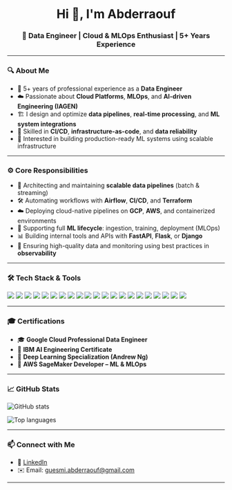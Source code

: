 <h1 align="center">Hi 👋, I'm Abderraouf </h1>
<h3 align="center">🚀 Data Engineer | Cloud & MLOps Enthusiast | 5+ Years Experience</h3>

---

### 🔍 About Me

- 💼 5+ years of professional experience as a **Data Engineer**
- ☁️ Passionate about **Cloud Platforms**, **MLOps**, and **AI-driven Engineering (IAGEN)**
- 🏗️ I design and optimize **data pipelines**, **real-time processing**, and **ML system integrations**
- 🔁 Skilled in **CI/CD**, **infrastructure-as-code**, and **data reliability**
- 🤖 Interested in building production-ready ML systems using scalable infrastructure

---

### ⚙️ Core Responsibilities

- 🧱 Architecting and maintaining **scalable data pipelines** (batch & streaming)
- 🛠️ Automating workflows with **Airflow**, **CI/CD**, and **Terraform**
- ☁️ Deploying cloud-native pipelines on **GCP**, **AWS**, and containerized environments
- 🔁 Supporting full **ML lifecycle**: ingestion, training, deployment (MLOps)
- 📊 Building internal tools and APIs with **FastAPI**, **Flask**, or **Django**
- 🧪 Ensuring high-quality data and monitoring using best practices in **observability**

---

### 🛠️ Tech Stack & Tools

<p align="left">
  <!-- Languages -->
  <img src="https://img.shields.io/badge/Python-3776AB?style=for-the-badge&logo=python&logoColor=white" />
  <img src="https://img.shields.io/badge/PySpark-E25A1C?style=for-the-badge&logo=apachespark&logoColor=white" />
  <img src="https://img.shields.io/badge/Shell-121011?style=for-the-badge&logo=gnubash&logoColor=white" />

  <!-- Data & ML -->
  <img src="https://img.shields.io/badge/Pandas-150458?style=for-the-badge&logo=pandas&logoColor=white" />
  <img src="https://img.shields.io/badge/Numpy-013243?style=for-the-badge&logo=numpy&logoColor=white" />
  <img src="https://img.shields.io/badge/scikit--learn-F7931E?style=for-the-badge&logo=scikitlearn&logoColor=white" />
  <img src="https://img.shields.io/badge/XGBoost-EC2127?style=for-the-badge&logo=xgboost&logoColor=white" />

  <!-- Backend -->
  <img src="https://img.shields.io/badge/Django-092E20?style=for-the-badge&logo=django&logoColor=white" />
  <img src="https://img.shields.io/badge/Flask-000000?style=for-the-badge&logo=flask&logoColor=white" />
  <img src="https://img.shields.io/badge/FastAPI-009688?style=for-the-badge&logo=fastapi&logoColor=white" />

  <!-- Tools -->
  <img src="https://img.shields.io/badge/Airflow-017CEE?style=for-the-badge&logo=apache-airflow&logoColor=white" />
  <img src="https://img.shields.io/badge/Spark-FDEE21?style=for-the-badge&logo=apache-spark&logoColor=black" />
  <img src="https://img.shields.io/badge/DBT-FF694B?style=for-the-badge&logo=dbt&logoColor=white" />
  <img src="https://img.shields.io/badge/Kafka-231F20?style=for-the-badge&logo=apachekafka&logoColor=white" />
  <img src="https://img.shields.io/badge/Jenkins-D24939?style=for-the-badge&logo=jenkins&logoColor=white" />
  <img src="https://img.shields.io/badge/Terraform-7B42BC?style=for-the-badge&logo=terraform&logoColor=white" />
  <img src="https://img.shields.io/badge/Linux-FCC624?style=for-the-badge&logo=linux&logoColor=black" />
  <img src="https://img.shields.io/badge/Git-F05032?style=for-the-badge&logo=git&logoColor=white" />
  <img src="https://img.shields.io/badge/Docker-2496ED?style=for-the-badge&logo=docker&logoColor=white" />

  <!-- Cloud -->
  <img src="https://img.shields.io/badge/GCP-4285F4?style=for-the-badge&logo=googlecloud&logoColor=white" />
  <img src="https://img.shields.io/badge/AWS-232F3E?style=for-the-badge&logo=amazonaws&logoColor=white" />
</p>

---

### 🎓 Certifications

- 🎓 **Google Cloud Professional Data Engineer**
- 🤖 **IBM AI Engineering Certificate**
- 🧠 **Deep Learning Specialization (Andrew Ng)**
- 🧪 **AWS SageMaker Developer – ML & MLOps**

---

### 📈 GitHub Stats

<p align="left">
  <img src="https://github-readme-stats.vercel.app/api?username=abderraouf-guesmi&show_icons=true&theme=radical" alt="GitHub stats" />
</p>

<p align="left">
  <img src="https://github-readme-stats.vercel.app/api/top-langs/?username=abderraouf-guesmi&layout=compact&theme=radical" alt="Top languages" />
</p>

---

### 📫 Connect with Me

- 💼 [LinkedIn](https://linkedin.com/in/abderraouf-guesmi)
- ✉️ Email: guesmi.abderraouf@gmail.com

---
